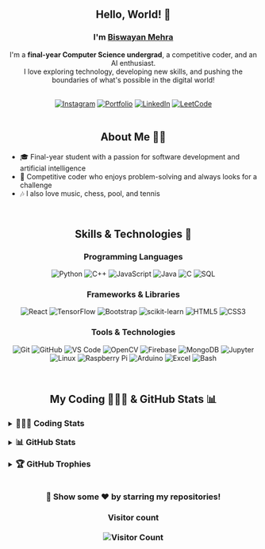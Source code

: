 <div align="center">
  <h2>Hello, World! 👋</h2>
  <h3>I'm <a href="https://vercel.com/"><b>Biswayan Mehra</b></a></h3>

  <p>I'm a <strong>final-year Computer Science undergrad</strong>, a competitive coder, and an AI enthusiast.<br>
  I love exploring technology, developing new skills, and pushing the boundaries of what's possible in the digital world!</p>

  <br>

  <div>
    <a href="https://www.instagram.com/biswayan.mehra/profilecard/?igsh=dmJmenZsZjVwbDQz"><img src="https://img.shields.io/badge/Instagram-%23E4405F.svg?style=for-the-badge&logo=Instagram&logoColor=white" alt="Instagram"/></a>
    <a href="https://vercel.com/"><img src="https://img.shields.io/badge/Portfolio-%23000000.svg?style=for-the-badge&logo=vercel&logoColor=white" alt="Portfolio"/></a>
    <a href="https://www.linkedin.com/in/biswayan-mehra/"><img src="https://img.shields.io/badge/linkedin-%230077B5.svg?style=for-the-badge&logo=linkedin&logoColor=white" alt="LinkedIn"/></a>
    <a href="https://leetcode.com/u/DRACODER"><img src="https://img.shields.io/badge/LeetCode-000000?style=for-the-badge&logo=LeetCode&logoColor=#d16c06" alt="LeetCode"/></a>
  </div>
</div>

<br>

<div align="center">
  <h2>About Me 🧑‍💻</h2>
</div>

- 🎓 Final-year student with a passion for software development and artificial intelligence
- 🧩 Competitive coder who enjoys problem-solving and always looks for a challenge
- 🎶 I also love music, chess, pool, and tennis

<br>

<div align="center">
  <h2>Skills & Technologies 🚀</h2>

  <h3>Programming Languages</h3>
  <p>
    <img src="https://img.shields.io/badge/python-3670A0?style=for-the-badge&logo=python&logoColor=ffdd54" alt="Python"/>
    <img src="https://img.shields.io/badge/c++-%2300599C.svg?style=for-the-badge&logo=c%2B%2B&logoColor=white" alt="C++"/>
    <img src="https://img.shields.io/badge/javascript-%23323330.svg?style=for-the-badge&logo=javascript&logoColor=%23F7DF1E" alt="JavaScript"/>
    <img src="https://img.shields.io/badge/java-%23ED8B00.svg?style=for-the-badge&logo=openjdk&logoColor=white" alt="Java"/>
    <img src="https://img.shields.io/badge/c-%2300599C.svg?style=for-the-badge&logo=c&logoColor=white" alt="C"/>
    <img src="https://img.shields.io/badge/SQL-025E8C?style=for-the-badge&logo=sql&logoColor=white" alt="SQL"/>
  </p>

  <h3>Frameworks & Libraries</h3>
  <p>
    <img src="https://img.shields.io/badge/react-%2320232a.svg?style=for-the-badge&logo=react&logoColor=%2361DAFB" alt="React"/>
    <img src="https://img.shields.io/badge/TensorFlow-%23FF6F00.svg?style=for-the-badge&logo=TensorFlow&logoColor=white" alt="TensorFlow"/>
    <img src="https://img.shields.io/badge/bootstrap-%238511FA.svg?style=for-the-badge&logo=bootstrap&logoColor=white" alt="Bootstrap"/>
    <img src="https://img.shields.io/badge/scikit--learn-%23F7931E.svg?style=for-the-badge&logo=scikit-learn&logoColor=white" alt="scikit-learn"/>
    <img src="https://img.shields.io/badge/html5-%23E34F26.svg?style=for-the-badge&logo=html5&logoColor=white" alt="HTML5"/>
    <img src="https://img.shields.io/badge/css3-%231572B6.svg?style=for-the-badge&logo=css3&logoColor=white" alt="CSS3"/>
  </p>

  <h3>Tools & Technologies</h3>
  <p>
    <img src="https://img.shields.io/badge/git-%23F05033.svg?style=for-the-badge&logo=git&logoColor=white" alt="Git"/>
    <img src="https://img.shields.io/badge/github-%23121011.svg?style=for-the-badge&logo=github&logoColor=white" alt="GitHub"/>
    <img src="https://img.shields.io/badge/Visual%20Studio%20Code-0078d7.svg?style=for-the-badge&logo=visual-studio-code&logoColor=white" alt="VS Code"/>
    <img src="https://img.shields.io/badge/opencv-%23white.svg?style=for-the-badge&logo=opencv&logoColor=white" alt="OpenCV"/>
    <img src="https://img.shields.io/badge/firebase-%23039BE5.svg?style=for-the-badge&logo=firebase" alt="Firebase"/>
    <img src="https://img.shields.io/badge/MongoDB-%234ea94b.svg?style=for-the-badge&logo=mongodb&logoColor=white" alt="MongoDB"/>
    <img src="https://img.shields.io/badge/jupyter-%23FA0F00.svg?style=for-the-badge&logo=jupyter&logoColor=white" alt="Jupyter"/>
    <img src="https://img.shields.io/badge/Linux-FCC624?style=for-the-badge&logo=linux&logoColor=black" alt="Linux"/>
    <img src="https://img.shields.io/badge/Raspberry%20Pi-A22846?style=for-the-badge&logo=Raspberry%20Pi&logoColor=white" alt="Raspberry Pi"/>
    <img src="https://img.shields.io/badge/Arduino-00979D?style=for-the-badge&logo=Arduino&logoColor=white" alt="Arduino"/>
    <img src="https://img.shields.io/badge/Microsoft_Excel-217346?style=for-the-badge&logo=microsoft-excel&logoColor=white" alt="Excel"/>
    <img src="https://img.shields.io/badge/shell_script-%23121011.svg?style=for-the-badge&logo=gnu-bash&logoColor=white" alt="Bash"/>
  </p>
</div>

<br>

<div align="center">
  <h2>My Coding 👨🏽‍💻 & GitHub Stats 📊</h2>
</div>

<details>
<summary><h3 style="display: inline;">👨🏽‍💻 Coding Stats</h3></summary>
<div align="center">
  <img src="https://leetcard.jacoblin.cool/DRACODER" alt="LeetCode Stats"/>
</div>
</details>

<br>

<details>
<summary><h3 style="display: inline;">📊 GitHub Stats</h3></summary>
<div align="center">
  <img src="https://github-readme-stats.vercel.app/api/top-langs/?username=Biswayan-Mehra&theme=radical&layout=compact" alt="Top Languages"/>
  <br><br>
  <img src="https://github-readme-streak-stats.herokuapp.com/?user=Biswayan-Mehra&theme=blue-green" alt="GitHub Streak"/>
  <br><br>
  <img src="https://github-readme-stats.vercel.app/api?username=Biswayan-Mehra&show_icons=true&theme=blue-green" alt="GitHub Stats"/>
</div>
</details>

<br>

<details>
<summary><h3 style="display: inline;">🏆 GitHub Trophies</h3></summary>
<div align="center">
  <img src="https://github-profile-trophy.vercel.app/?username=Biswayan-Mehra&theme=dracula" alt="Biswayan's Github Trophy"/>
</div>
</details>

<br>

<div align="center">
  <h3>🌟 Show some ❤️ by starring my repositories!</h3>
  <h3>Visitor count<br><br>
    <img src="https://profile-counter.glitch.me/Biswayan-Mehra/count.svg" alt="Visitor Count"/>
  </h3>
</div>
